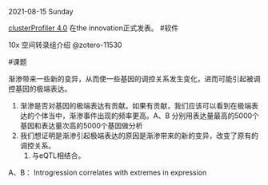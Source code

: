 2021-08-15 Sunday

[clusterProfiler 4.0](https://doi.org/10.1016/j.xinn.2021.100141) 在the innovation正式发表。 #软件 


10x 空间转录组介绍 @zotero-11530


#课题

渐渗带来一些新的变异，从而使一些基因的调控关系发生变化，进而可能引起被调控基因的极端表达。
1. 渐渗是否对基因的极端表达有贡献。如果有贡献，我们应该可以看到在极端表达的个体当中，渐渗事件出现的频率更高。A、B 分别用表达量最高的5000个基因和表达量次高的5000个基因做分析
2. 我们想证明是渐渗引起极端表达的原因是渐渗带来的新的变异，改变了原有的调控关系。
	1. 与eQTL相结合。

A、B： Introgression correlates with extremes in expression













